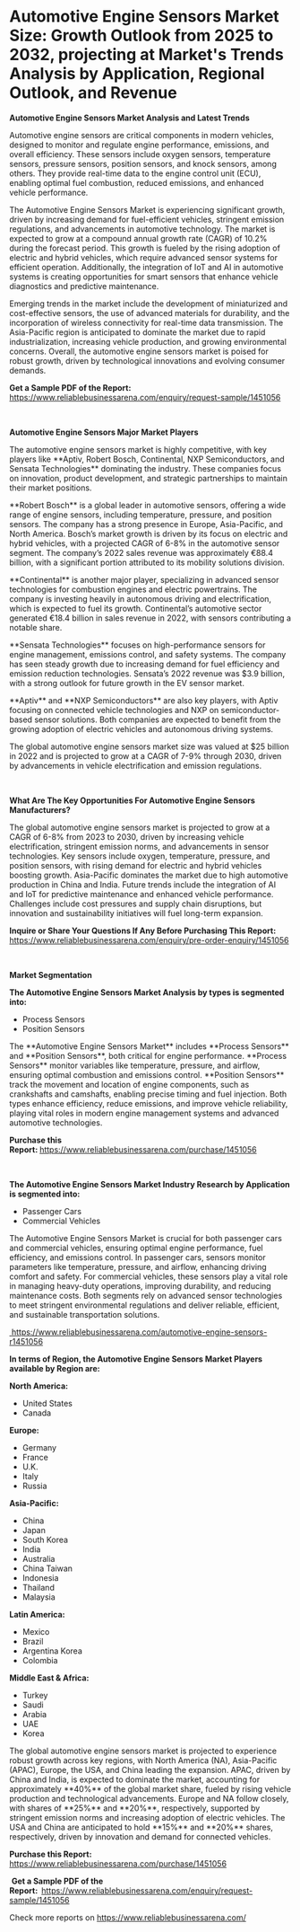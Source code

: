 <p><h1>Automotive Engine Sensors Market Size: Growth Outlook from 2025 to 2032, projecting at Market's Trends Analysis by Application, Regional Outlook, and Revenue</h1></p><p><strong>Automotive Engine Sensors Market Analysis and Latest Trends</strong></p>
<p><p>Automotive engine sensors are critical components in modern vehicles, designed to monitor and regulate engine performance, emissions, and overall efficiency. These sensors include oxygen sensors, temperature sensors, pressure sensors, position sensors, and knock sensors, among others. They provide real-time data to the engine control unit (ECU), enabling optimal fuel combustion, reduced emissions, and enhanced vehicle performance.</p><p>The Automotive Engine Sensors Market is experiencing significant growth, driven by increasing demand for fuel-efficient vehicles, stringent emission regulations, and advancements in automotive technology. The market is expected to grow at a compound annual growth rate (CAGR) of 10.2% during the forecast period. This growth is fueled by the rising adoption of electric and hybrid vehicles, which require advanced sensor systems for efficient operation. Additionally, the integration of IoT and AI in automotive systems is creating opportunities for smart sensors that enhance vehicle diagnostics and predictive maintenance.</p><p>Emerging trends in the market include the development of miniaturized and cost-effective sensors, the use of advanced materials for durability, and the incorporation of wireless connectivity for real-time data transmission. The Asia-Pacific region is anticipated to dominate the market due to rapid industrialization, increasing vehicle production, and growing environmental concerns. Overall, the automotive engine sensors market is poised for robust growth, driven by technological innovations and evolving consumer demands.</p></p>
<p><strong>Get a Sample PDF of the Report:&nbsp;</strong> <a href="https://www.reliablebusinessarena.com/enquiry/request-sample/1451056?utm_campaign=1932&utm_medium=2&utm_source=Github&utm_content=ia&utm_term=22012025&utm_id=automotive-engine-sensors">https://www.reliablebusinessarena.com/enquiry/request-sample/1451056</a></p>
<p>&nbsp;</p>
<p><strong>Automotive Engine Sensors Major Market Players</strong></p>
<p><p>The automotive engine sensors market is highly competitive, with key players like **Aptiv, Robert Bosch, Continental, NXP Semiconductors, and Sensata Technologies** dominating the industry. These companies focus on innovation, product development, and strategic partnerships to maintain their market positions.</p><p>**Robert Bosch** is a global leader in automotive sensors, offering a wide range of engine sensors, including temperature, pressure, and position sensors. The company has a strong presence in Europe, Asia-Pacific, and North America. Bosch’s market growth is driven by its focus on electric and hybrid vehicles, with a projected CAGR of 6-8% in the automotive sensor segment. The company’s 2022 sales revenue was approximately €88.4 billion, with a significant portion attributed to its mobility solutions division.</p><p>**Continental** is another major player, specializing in advanced sensor technologies for combustion engines and electric powertrains. The company is investing heavily in autonomous driving and electrification, which is expected to fuel its growth. Continental’s automotive sector generated €18.4 billion in sales revenue in 2022, with sensors contributing a notable share.</p><p>**Sensata Technologies** focuses on high-performance sensors for engine management, emissions control, and safety systems. The company has seen steady growth due to increasing demand for fuel efficiency and emission reduction technologies. Sensata’s 2022 revenue was $3.9 billion, with a strong outlook for future growth in the EV sensor market.</p><p>**Aptiv** and **NXP Semiconductors** are also key players, with Aptiv focusing on connected vehicle technologies and NXP on semiconductor-based sensor solutions. Both companies are expected to benefit from the growing adoption of electric vehicles and autonomous driving systems.</p><p>The global automotive engine sensors market size was valued at $25 billion in 2022 and is projected to grow at a CAGR of 7-9% through 2030, driven by advancements in vehicle electrification and emission regulations.</p></p>
<p>&nbsp;</p>
<p><strong>What Are The Key Opportunities For Automotive Engine Sensors Manufacturers?</strong></p>
<p><p>The global automotive engine sensors market is projected to grow at a CAGR of 6-8% from 2023 to 2030, driven by increasing vehicle electrification, stringent emission norms, and advancements in sensor technologies. Key sensors include oxygen, temperature, pressure, and position sensors, with rising demand for electric and hybrid vehicles boosting growth. Asia-Pacific dominates the market due to high automotive production in China and India. Future trends include the integration of AI and IoT for predictive maintenance and enhanced vehicle performance. Challenges include cost pressures and supply chain disruptions, but innovation and sustainability initiatives will fuel long-term expansion.</p></p>
<p><strong>Inquire or Share Your Questions If Any Before Purchasing This Report:</strong> <a href="https://www.reliablebusinessarena.com/enquiry/pre-order-enquiry/1451056?utm_campaign=1932&utm_medium=2&utm_source=Github&utm_content=ia&utm_term=22012025&utm_id=automotive-engine-sensors">https://www.reliablebusinessarena.com/enquiry/pre-order-enquiry/1451056</a></p>
<p>&nbsp;</p>
<p><strong>Market Segmentation</strong></p>
<p><strong>The Automotive Engine Sensors Market Analysis by types is segmented into:</strong></p>
<p><ul><li>Process Sensors</li><li>Position Sensors</li></ul></p>
<p><p>The **Automotive Engine Sensors Market** includes **Process Sensors** and **Position Sensors**, both critical for engine performance. **Process Sensors** monitor variables like temperature, pressure, and airflow, ensuring optimal combustion and emissions control. **Position Sensors** track the movement and location of engine components, such as crankshafts and camshafts, enabling precise timing and fuel injection. Both types enhance efficiency, reduce emissions, and improve vehicle reliability, playing vital roles in modern engine management systems and advanced automotive technologies.</p></p>
<p><strong>Purchase this Report:&nbsp;</strong><a href="https://www.reliablebusinessarena.com/purchase/1451056?utm_campaign=1932&utm_medium=2&utm_source=Github&utm_content=ia&utm_term=22012025&utm_id=automotive-engine-sensors">https://www.reliablebusinessarena.com/purchase/1451056</a></p>
<p>&nbsp;</p>
<p><strong>The Automotive Engine Sensors Market Industry Research by Application is segmented into:</strong></p>
<p><ul><li>Passenger Cars</li><li>Commercial Vehicles</li></ul></p>
<p><p>The Automotive Engine Sensors Market is crucial for both passenger cars and commercial vehicles, ensuring optimal engine performance, fuel efficiency, and emissions control. In passenger cars, sensors monitor parameters like temperature, pressure, and airflow, enhancing driving comfort and safety. For commercial vehicles, these sensors play a vital role in managing heavy-duty operations, improving durability, and reducing maintenance costs. Both segments rely on advanced sensor technologies to meet stringent environmental regulations and deliver reliable, efficient, and sustainable transportation solutions.</p></p>
<p><a href="https://www.reliablebusinessarena.com/automotive-engine-sensors-r1451056?utm_campaign=1932&utm_medium=2&utm_source=Github&utm_content=ia&utm_term=22012025&utm_id=automotive-engine-sensors">&nbsp;https://www.reliablebusinessarena.com/automotive-engine-sensors-r1451056</a></p>
<p><strong>In terms of Region, the Automotive Engine Sensors Market Players available by Region are:</strong></p>
<p>
    <p> <strong> North America: </strong>
        <ul>
            <li>United States</li>
            <li>Canada</li>
        </ul>
        </p> 
    <p> <strong> Europe: </strong>
        <ul>
            <li>Germany</li>
            <li>France</li>
            <li>U.K.</li>
            <li>Italy</li>
            <li>Russia</li>
        </ul>
        </p> 
    <p> <strong> Asia-Pacific: </strong>
        <ul>
            <li>China</li>
            <li>Japan</li>
            <li>South Korea</li>
            <li>India</li>
            <li>Australia</li>
            <li>China Taiwan</li>
            <li>Indonesia</li>
            <li>Thailand</li>
            <li>Malaysia</li>
        </ul>
        </p> 
    <p> <strong> Latin America: </strong>
        <ul>
            <li>Mexico</li>
            <li>Brazil</li>
            <li>Argentina Korea</li>
            <li>Colombia</li>
        </ul>
        </p> 
    <p> <strong> Middle East & Africa: </strong>
        <ul>
            <li>Turkey</li>
            <li>Saudi</li>
            <li>Arabia</li>
            <li>UAE</li>
            <li>Korea</li>
        </ul>
    </p>
    </p>
<p><p>The global automotive engine sensors market is projected to experience robust growth across key regions, with North America (NA), Asia-Pacific (APAC), Europe, the USA, and China leading the expansion. APAC, driven by China and India, is expected to dominate the market, accounting for approximately **40%** of the global market share, fueled by rising vehicle production and technological advancements. Europe and NA follow closely, with shares of **25%** and **20%**, respectively, supported by stringent emission norms and increasing adoption of electric vehicles. The USA and China are anticipated to hold **15%** and **20%** shares, respectively, driven by innovation and demand for connected vehicles.</p></p>
<p><strong>Purchase this Report: </strong><a href="https://www.reliablebusinessarena.com/purchase/1451056?utm_campaign=1932&utm_medium=2&utm_source=Github&utm_content=ia&utm_term=22012025&utm_id=automotive-engine-sensors">https://www.reliablebusinessarena.com/purchase/1451056</a></p>
<p>&nbsp;<strong>Get a Sample PDF of the Report:&nbsp;&nbsp;</strong><a href="https://www.reliablebusinessarena.com/enquiry/request-sample/1451056?utm_campaign=1932&utm_medium=2&utm_source=Github&utm_content=ia&utm_term=22012025&utm_id=automotive-engine-sensors">https://www.reliablebusinessarena.com/enquiry/request-sample/1451056</a></p>
<p><strong></strong></p>
<p>Check more reports on <a href="https://www.reliablebusinessarena.com/?utm_campaign=1932&utm_medium=2&utm_source=Github&utm_content=ia&utm_term=22012025&utm_id=automotive-engine-sensors">https://www.reliablebusinessarena.com/</a></p>